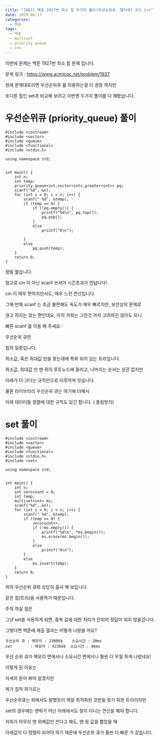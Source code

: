 ```yaml
---
title: "[BOJ] 백준 1927번 최소 힙 두가지 풀이(우선순위큐, 멀티셋) 코드 C++"
date: 2019-06-17
categories: 
  - 백준
tags: 
  - 백준
  - multiset
  - priority_queue
  - C++
---
```


이번에  문제는 백준 1927번 최소 힙 문제 입니다. 

문제 링크 : https://www.acmicpc.net/problem/1927

원래 문제대로라면 우선순위큐 를 이용하는걸 더 권장 하지만

또다른 힙인 set과 비교해 보려고 이번엔 두가지 풀이를 다 해봤습니다. 

# 우선순위큐 (priority_queue) 풀이

```
#include <iostream>
#include <vector>
#include <queue>
#include <functional>
#include <stdio.h>

using namespace std;


int main() {
	int n;
	int temp;
	priority_queue<int,vector<int>,greater<int>> pq;
	scanf("%d", &n);
	for (int i = 0; i < n; i++) {
		scanf(" %d", &temp);
		if (temp == 0) {
			if (!pq.empty()) {
				printf("%d\n", pq.top());
				pq.pop();
			}
			else
				printf("0\n");
			
		}
		else
			pq.push(temp);
	}
	return 0;
}
```
정말 짧습니다. 

참고로 cin 이 아닌 scanf 쓰셔야 시간초과가 안납니다!. 

cin 이 매우 편하지만서도, 매우 느린 연산입니다. 

그에 반해 scanf 는 조금 불편해도 속도가 매우 빠르지만, 보안상의 문제로

권고 하지는 않는 편인데요, 아직 저희는 그런것 까지 고려하진 않아도 되니

빠른 scanf 를 이용 해 주세요. 

우선순위 큐란 

힙의 일종입니다. 

최소값, 혹은 최대값 만을 찾는데에 특화 되어 있는 트리입니다. 

최소값, 최대값 만 맨 위의 루트노드에 올리고, 나머지는 순서는 상관 없지만

아래가 더 크다는 규칙만으로 이루어져 잇습니다. 

물론 라이브러리 우선순위 큐는 여기에 더해서 

아래 데이터들 정렬에 대한 규칙도 있긴 합니다. ( 쏠림방지) 

# set 풀이
```
#include <iostream>
#include <vector>
#include <queue>
#include <functional>
#include <stdio.h>
#include <set>

using namespace std;


int main() {
	int n;
	int zerocount = 0;
	int temp;
	multiset<int> ms;
	scanf("%d", &n);
	for (int i = 0; i < n; i++) {
		scanf(" %d", &temp);
		if (temp == 0) {
			zerocount++;
			if (!ms.empty()) {
				printf("%d\n", *ms.begin());
				ms.erase(ms.begin());
			}
			else
				printf("0\n");
		}
		else
			ms.insert(temp);
	}
	return 0;
}
```
위의 우선순위 큐와 상당히 흡사 해 보입니다. 

같은 힙(트리)을 사용하기 때문입니다. 

주의 하실 점은

그냥 set을 사용하게 되면, 중복 값에 대한 처리가 안되어 정답이 되지 않을겁니다. 


그렇다면 백준에 제출 결과는 어떻게 나왔을 까요?

```
우선순위 큐 : 메모리 : 2380kb	 소요시간 : 20ms
set        : 메모리 : 4236kb  소요시간 : 46ms
```
우선 순위 큐가 메모리 면에서나 소요시간 면에서나 훨씬 더 우월 하게 나왔네요!

이렇게 된 이유는 

자세히 뜯어 봐야 알겠지만

제가 짐작 하기로는

우선순위큐는 위에서도 말했듯이 제일 최적화된 것만을 찾기 위한 트리이지만 

set의 경우에는 맨위가 아닌 아래에서도 찾아 다니는 연산을 해야 합니다. 

저희가 아무리 맨 위에값만 쓴다고 해도, 맨 윗 값을 뽑았을 때 

아래값이 다 정렬이 되어야 하기 때문에 우선순위 큐가 훨씬 더 빠른 거 같습니다. 



